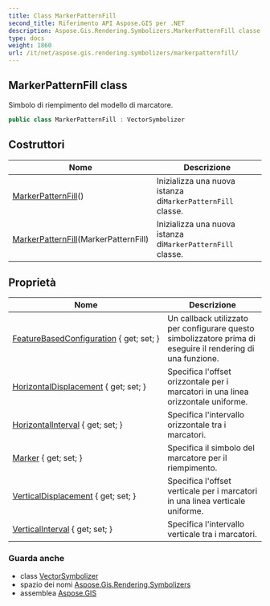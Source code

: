 ```yaml
---
title: Class MarkerPatternFill
second_title: Riferimento API Aspose.GIS per .NET
description: Aspose.Gis.Rendering.Symbolizers.MarkerPatternFill classe. Simbolo di riempimento del modello di marcatore.
type: docs
weight: 1860
url: /it/net/aspose.gis.rendering.symbolizers/markerpatternfill/
---
```

## MarkerPatternFill class

Simbolo di riempimento del modello di marcatore.

```csharp
public class MarkerPatternFill : VectorSymbolizer
```

## Costruttori

| Nome | Descrizione |
| --- | --- |
| [MarkerPatternFill](markerpatternfill/#constructor)() | Inizializza una nuova istanza di`MarkerPatternFill` classe. |
| [MarkerPatternFill](markerpatternfill/#constructor_1)(MarkerPatternFill) | Inizializza una nuova istanza di`MarkerPatternFill` classe. |

## Proprietà

| Nome | Descrizione |
| --- | --- |
| [FeatureBasedConfiguration](../../aspose.gis.rendering.symbolizers/markerpatternfill/featurebasedconfiguration/) { get; set; } | Un callback utilizzato per configurare questo simbolizzatore prima di eseguire il rendering di una funzione. |
| [HorizontalDisplacement](../../aspose.gis.rendering.symbolizers/markerpatternfill/horizontaldisplacement/) { get; set; } | Specifica l'offset orizzontale per i marcatori in una linea orizzontale uniforme. |
| [HorizontalInterval](../../aspose.gis.rendering.symbolizers/markerpatternfill/horizontalinterval/) { get; set; } | Specifica l'intervallo orizzontale tra i marcatori. |
| [Marker](../../aspose.gis.rendering.symbolizers/markerpatternfill/marker/) { get; set; } | Specifica il simbolo del marcatore per il riempimento. |
| [VerticalDisplacement](../../aspose.gis.rendering.symbolizers/markerpatternfill/verticaldisplacement/) { get; set; } | Specifica l'offset verticale per i marcatori in una linea verticale uniforme. |
| [VerticalInterval](../../aspose.gis.rendering.symbolizers/markerpatternfill/verticalinterval/) { get; set; } | Specifica l'intervallo verticale tra i marcatori. |

### Guarda anche

* class [VectorSymbolizer](../vectorsymbolizer/)
* spazio dei nomi [Aspose.Gis.Rendering.Symbolizers](../../aspose.gis.rendering.symbolizers/)
* assemblea [Aspose.GIS](../../)



